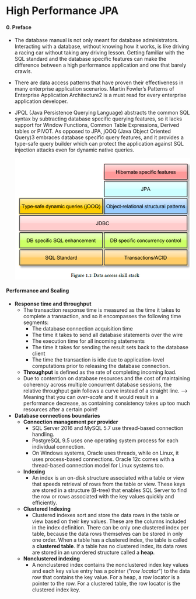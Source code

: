 # High Performance JPA

#### 0. Preface

- The database manual is not only meant for database administrators. Interacting with a database, without knowing how it works, is like driving a racing car without taking any driving lesson. Getting familiar with the SQL standard and the database specific features can make the difference between a high performance application and one that barely crawls.
- There are data access patterns that have proven their effectiveness in many enterprise application scenarios. Martin Fowler’s Patterns of Enterprise Application Architecture2 is a must read for every enterprise application developer.
- JPQL (Java Persistence Querying Language) abstracts the common SQL syntax by subtracting database specific querying features, so it lacks support for Window Functions, Common Table Expressions, Derived tables or PIVOT. As opposed to JPA, jOOQ (Java Object Oriented Query)3 embraces database specific query features, and it provides a type-safe query builder which can protect the application against SQL injection attacks even for dynamic native queries.

  ![Data access](/Java/Hibernate/res/0_DataAccess.PNG)

#### Performance and Scaling

- **Response time and throughput**
  - The transaction response time is measured as the time it takes to complete a transaction, and so it encompasses the following time segments:
    - The database connection acquisition time
    - The time it takes to send all database statements over the wire
    - The execution time for all incoming statements
    - The time it takes for sending the result sets back to the database client
    - The time the transaction is idle due to application-level computations prior to releasing the database connection.
  - **Throughput** is defined as the rate of completing incoming load.
  - Due to contention on database resources and the cost of maintaining coherency across multiple concurrent database sessions, the relative throughput gain follows a curve instead of a straight line. --> Meaning that you can *over-scale* and it would result in a performance decrease, as containing consistency takes up too much resources after a certain point!
- **Database connections boundaries**
  - **Connection management per provider**
    - SQL Server 2016 and MySQL 5.7 use thread-based connection handling.
    - PostgreSQL 9.5 uses one operating system process for each individual connection.
    - On Windows systems, Oracle uses threads, while on Linux, it uses process-based connections. Oracle 12c comes with a thread-based connection model for Linux systems too.
  - **Indexing**
    - An index is an on-disk structure associated with a table or view that speeds retrieval of rows from the table or view. These keys are stored in a structure (B-tree) that enables SQL Server to find the row or rows associated with the key values quickly and efficiently.
  - **Clustered Indexing**
    - Clustered indexes sort and store the data rows in the table or view based on their key values. These are the columns included in the index definition. There can be only one clustered index per table, because the data rows themselves can be stored in only one order. When a table has a clustered index, the table is called a **clustered table**. If a table has no clustered index, its data rows are stored in an unordered structure called a **heap**.
  - **Nonclustered indexing**
    - A nonclustered index contains the nonclustered index key values and each key value entry has a pointer ("*row locator*") to the data row that contains the key value. For a heap, a row locator is a pointer to the row. For a clustered table, the row locator is the clustered index key.
